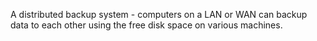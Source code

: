 A distributed backup system - computers on a LAN or WAN
can backup data to each other using the free disk
space on various machines.